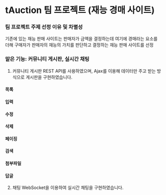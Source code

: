 # tAuction 팀 프로젝트 (재능 경매 사이트)

### 팀 프로젝트 주제 선정 이유 및 차별성    
  기존에 있는 재능 판매 사이트는 판매자가 금액을 결정하는데 여기에 경매라는 요소를 더해 구매자가 판매자의 재능의 가치를 판단하고 결정하는 재능 판매 사이트를 선정
 
 
### 맡은 기능: 커뮤니티 게시판, 실시간 채팅

1. 커뮤니티 게시판
REST API를 사용하였으며, Ajax를 이용해 데이터만 주고 받는 방식으로 게시판을 구현하였습니다.

#### 목록     
#### 입력   
#### 수정   
#### 삭제   
#### 페이징   
#### 검색   
#### 첨부파일   
#### 답글   
 
2. 채팅
WebSocket을 이용하여 실시간 채팅을 구현하였습니다.


